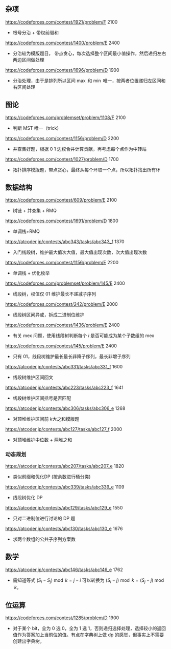 ## 杂项

https://codeforces.com/contest/1921/problem/F 2100

- 根号分治 + 带权前缀和  

https://codeforces.com/contest/1400/problem/E  2400

- 分治较为模版题目， 带点贪心，每次选择整个区间最小值操作，然后递归左右两边区间做处理

https://codeforces.com/contest/1696/problem/D 1900

- 分治处理，由于是排列所以区间 $\max$ 和 $\min$ 唯一，按两者位置递归左区间和右区间处理

## 图论

https://codeforces.com/problemset/problem/1108/F  2100

- 判断 MST 唯一（trick）

https://codeforces.com/contest/1156/problem/D 2200

- 并查集好题，根据 0 1 边权合并计算贡献，再考虑每个点作为中转站 

https://codeforces.com/contest/1027/problem/D 1700

- 拓扑排序模版题，带点贪心，最终从每个环取一个点，所以拓扑找出所有环 

## 数据结构

https://codeforces.com/contest/609/problem/E 2100

- 树链 + 并查集 + RMQ 

https://codeforces.com/contest/1691/problem/D 1800

- 单调栈+RMQ 

https://atcoder.jp/contests/abc343/tasks/abc343_f  1370

- 入门线段树，维护最大值次大值，最大值出现次数，次大值出现次数 

https://codeforces.com/contest/1156/problem/E 2200

- 单调栈 + 优化枚举 

https://codeforces.com/problemset/problem/145/E 2400

- 线段树，权值仅 01 维护最长不递减子序列 

https://codeforces.com/contest/242/problem/E 2000

- 线段树区间异或，拆成二进制位维护 

https://codeforces.com/contest/1436/problem/E 2400

- 有关 mex 问题，使用线段树判断每个 $i$ 是否可能成为某个子数组的 mex 

https://codeforces.com/contest/145/problem/E 2400

- 只有 $01$，线段树维护最长最长非降子序列，最长非增子序列 

https://atcoder.jp/contests/abc331/tasks/abc331_f 1600

- 线段树维护区间回文 

https://atcoder.jp/contests/abc223/tasks/abc223_f 1641

- 线段树维护区间括号是否匹配 

https://atcoder.jp/contests/abc306/tasks/abc306_e  1268

- 对顶堆维护区间前 $k$​ 大之和模版题

https://atcoder.jp/contests/abc127/tasks/abc127_f 2000

- 对顶堆维护中位数 + 两堆之和

### 动态规划

https://atcoder.jp/contests/abc207/tasks/abc207_e 1820

- 类似前缀和优化DP (按余数进行桶分类) 

https://atcoder.jp/contests/abc339/tasks/abc339_e 1109

- 线段树优化 DP

https://atcoder.jp/contests/abc129/tasks/abc129_e 1550

- 只对二进制位进行讨论的 DP 题

https://atcoder.jp/contests/abc130/tasks/abc130_e 1676

- 求两个数组的公共子序列方案数



## 数学

https://atcoder.jp/contests/abc146/tasks/abc146_e  1762
- 需知道等式 $(S_i-S_j)\bmod k = j-i$ 可以转换为 $(S_i-j)\bmod k=(S_j -j)\bmod k$。

## 位运算
https://codeforces.com/contest/1285/problem/D  1900
- 对于某个 bit，全为 $0$ 选 $0$，全为 $1$ 选 1，否则递归选择处理，选择较小的返回值作为答案加上当前位的值。有点在字典树上做 dp 的感觉，但事实上不需要创建出字典树。
